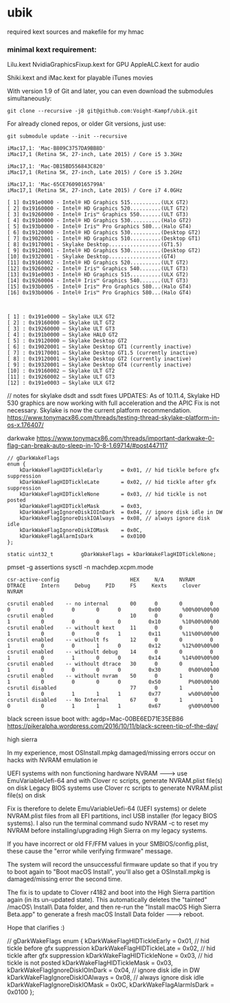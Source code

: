 # ubik


required kext sources and makefile for my hmac

### minimal kext requirement:

Lilu.kext
NvidiaGraphicsFixup.kext for GPU
AppleALC.kext for audio

Shiki.kext and iMac.kext for playable iTunes movies


With version 1.9 of Git and later, you can even download the submodules simultaneously:
```
git clone --recursive -j8 git@github.com:Voight-Kampf/ubik.git
```

For already cloned repos, or older Git versions, just use:
```
git submodule update --init --recursive
```

```
iMac17,1: 'Mac-B809C3757DA9BB8D'
iMac17,1 (Retina 5K, 27-inch, Late 2015) / Core i5 3.3GHz

iMac17,1: 'Mac-DB15BD556843C820'
iMac17,1 (Retina 5K, 27-inch, Late 2015) / Core i5 3.2GHz

iMac17,1: 'Mac-65CE76090165799A'
iMac17,1 (Retina 5K, 27-inch, Late 2015) / Core i7 4.0GHz
```




```
[ 1] 0x191e0000 - Intel® HD Graphics 515..........(ULX GT2)
[ 2] 0x19160000 - Intel® HD Graphics 520..........(ULT GT2)
[ 3] 0x19260000 - Intel® Iris™ Graphics 550.......(ULT GT3)
[ 4] 0x191b0000 - Intel® HD Graphics 530..........(Halo GT2)
[ 5] 0x193b0000 - Intel® Iris™ Pro Graphics 580...(Halo GT4)
[ 6] 0x19120000 - Intel® HD Graphics 530..........(Desktop GT2)
[ 7] 0x19020001 - Intel® HD Graphics 510..........(Desktop GT1)
[ 8] 0x19170001 - Skylake Desktop.................(GT1.5)
[ 9] 0x19120001 - Intel® HD Graphics 530..........(Desktop GT2)
[10] 0x19320001 - Skylake Desktop.................(GT4)
[11] 0x19160002 - Intel® HD Graphics 520..........(ULT GT2)
[12] 0x19260002 - Intel® Iris™ Graphics 540.......(ULT GT3)
[13] 0x191e0003 - Intel® HD Graphics 515..........(ULX GT2)
[14] 0x19260004 - Intel® Iris™ Graphics 540.......(ULT GT3)
[15] 0x193b0005 - Intel® Iris™ Pro Graphics 580...(Halo GT4)
[16] 0x193b0006 - Intel® Iris™ Pro Graphics 580...(Halo GT4)



[ 1] : 0x191e0000 – Skylake ULX GT2
[ 2] : 0x19160000 – Skylake ULT GT2
[ 3] : 0x19260000 – Skylake ULT GT3
[ 4] : 0x191b0000 – Skylake HALO GT2
[ 5] : 0x19120000 – Skylake Desktop GT2
[ 6] : 0x19020001 – Skylake Desktop GT1 (currently inactive)
[ 7] : 0x19170001 – Skylake Desktop GT1.5 (currently inactive)
[ 8] : 0x19120001 – Skylake Desktop GT2 (currently inactive)
[ 9] : 0x19320001 – Skylake Desktop GT4 (currently inactive)
[10] : 0x19160002 – Skylake ULT GT2
[11] : 0x19260002 – Skylake ULT GT3
[12] : 0x191e0003 – Skylake ULX GT2

```


// notes for skylake dsdt and ssdt fixes
UPDATES: As of 10.11.4, Skylake HD 530 graphics are now working with full acceleration and the APIC Fix is not necessary. Skylake is now the current platform recommendation.
https://www.tonymacx86.com/threads/testing-thread-skylake-platform-in-os-x.176407/


darkwake 
https://www.tonymacx86.com/threads/important-darkwake-0-flag-can-break-auto-sleep-in-10-8-1.69714/#post447117

```
// gDarkWakeFlags
enum {
    kDarkWakeFlagHIDTickleEarly      = 0x01, // hid tickle before gfx suppression
    kDarkWakeFlagHIDTickleLate       = 0x02, // hid tickle after gfx suppression
    kDarkWakeFlagHIDTickleNone       = 0x03, // hid tickle is not posted
    kDarkWakeFlagHIDTickleMask       = 0x03,
    kDarkWakeFlagIgnoreDiskIOInDark  = 0x04, // ignore disk idle in DW
    kDarkWakeFlagIgnoreDiskIOAlways  = 0x08, // always ignore disk idle
    kDarkWakeFlagIgnoreDiskIOMask    = 0x0C,
    kDarkWakeFlagAlarmIsDark         = 0x0100
};

static uint32_t         gDarkWakeFlags = kDarkWakeFlagHIDTickleNone;
```

pmset -g assertions
 sysctl -n machdep.xcpm.mode



```
csr-active-config                       HEX     N/A     NVRAM     DTRACE     Intern     Debug     PID     FS     Kexts     clover     NVRAM

csrutil enabled    -- no internal       00      0       0         0          0          0         0       0      0         0x00       %00%00%00%00
csrutil enabled                         10      0       0         0          1          0         0       0      0         0x10       %10%00%00%00
csrutil enabled    -- withoult kext     11      0       0         0          1          0         0       0      1         0x11       %11%00%00%00
csrutil enabled    -- withoult fs       12      0       0         0          1          0         0       1      0         0x12       %12%00%00%00
csrutil enabled    -- withoult debug    14      0       0         0          1          0         1       0      0         0x14       %14%00%00%00
csrutil enabled    -- withoult dtrace   30      0       0         1          1          0         0       0      0         0x30         0%00%00%00
csrutil enabled    -- withoult nvram    50      0       1         0          1          0         0       0      0         0x50         P%00%00%00
csrutil disabled                        77      0       1         1          1          0         1       1      1         0x77         w%00%00%00
csrutil disabled   -- No Internal       67      0       1         1          0          0         1       1      1         0x67         g%00%00%00
```

black screen issue
boot with: agdp=Mac-00BE6ED71E35EB86
https://pikeralpha.wordpress.com/2016/10/11/black-screen-tip-of-the-day/


high sierra

In my experience, most OSInstall.mpkg damaged/missing errors occur on hacks with NVRAM emulation ie
 
UEFI systems with non functioning hardware NVRAM ---> use EmuVariableUefi-64 and with Clover rc scripts, generate NVRAM.plist file(s) on disk
Legacy BIOS systems use Clover rc scripts to generate NVRAM.plist file(s) on disk
 
Fix is therefore to delete EmuVariableUefi-64 (UEFI systems) or delete NVRAM.plist files from all EFI partitions, incl USB installer (for legacy BIOS systems).  I also run the terminal command sudo NVRAM -c to reset my NVRAM before installing/upgrading High Sierra on my legacy systems.
 
If you have incorrect or old FF/FFM values in your SMBIOS/config.plist, these cause the "error while verifying firmware" message.
 
The system will record the unsuccessful firmware update so that if you try to boot again to "Boot macOS Install", you'll also get a OSInstall.mpkg is damaged/missing error the second time.
 
The fix is to update to Clover r4182 and boot into the High Sierra partition again (in its un-updated state).  This automatically deletes the "tainted" /macOS\ Install\ Data folder, and then re-run the "Install macOS High Sierra Beta.app" to generate a fresh macOS Install Data folder ---> reboot.
 
Hope that clarifies :)

// gDarkWakeFlags
enum {
    kDarkWakeFlagHIDTickleEarly      = 0x01, // hid tickle before gfx suppression
    kDarkWakeFlagHIDTickleLate       = 0x02, // hid tickle after gfx suppression
    kDarkWakeFlagHIDTickleNone       = 0x03, // hid tickle is not posted
    kDarkWakeFlagHIDTickleMask       = 0x03,
    kDarkWakeFlagIgnoreDiskIOInDark  = 0x04, // ignore disk idle in DW
    kDarkWakeFlagIgnoreDiskIOAlways  = 0x08, // always ignore disk idle
    kDarkWakeFlagIgnoreDiskIOMask    = 0x0C,
    kDarkWakeFlagAlarmIsDark         = 0x0100
};
